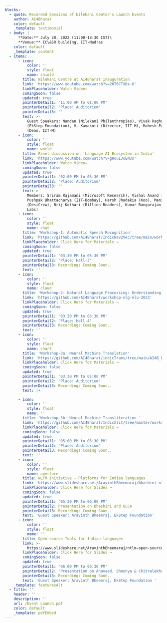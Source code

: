 ```yaml
---
blocks:
  - quote: Recorded Sessions of Nilekani Center's Launch Events
    author: AI4Bharat
    color: default
    _template: testimonial
  - body: |
      **Date:** July 28, 2022 (11:00-18:30 IST)\
      **Venue:** IC\&SR building, IIT-Madras
    color: default
    _template: content
  - items:
      - icon:
          color: ''
          style: float
          name: shield
        title: Nilekani Centre at AI4Bharat Inauguration
        link: 'https://www.youtube.com/watch?v=26T6CTXBx-U'
        linkPlaceholder: Watch Video→
        comingSoon: false
        updated: true
        pointerDetail1: '11:00 AM to 01:00 PM'
        pointerDetail2: 'Place: Auditorium'
        pointerDetail3: ''
        text: >-
          Guest Speakers: Nandan (Nilekani Philanthropies), Vivek Raghavan
          (EkStep Foundation), V. Kamakoti (Director, IIT-M), Mahesh Panchagnula
          (Dean, IIT-M)
      - icon:
          color: ''
          style: float
          name: world
        title: Panel discussion on 'Language AI Ecosystem in India'
        link: 'https://www.youtube.com/watch?v=gHouIJoENJs'
        linkPlaceholder: Watch Video→
        comingSoon: false
        updated: true
        pointerDetail1: '02:00 PM to 03:30 PM'
        pointerDetail2: 'Place: Auditorium'
        pointerDetail3: ''
        text: >-
          Members: Sriram Rajamani (Microsoft Research), Vishal Anand (NPCI),
          Pushpak Bhattacharya (IIT-Bombay), Harsh Jhadakia (Koo), Manivannan
          (DesiCrew), Brij Kothari (Billion Readers), Kumar Rangarajan (Slang
          Labs)
      - icon:
          color: ''
          style: float
          name: chat
        title: 'Workshop-1: Automatic Speech Recognition'
        link: 'https://github.com/AI4Bharat/IndicWav2Vec/tree/main/workshop-2022/'
        linkPlaceholder: Click Here for Materials →
        comingSoon: false
        updated: true
        pointerDetail1: '03:30 PM to 05:30 PM'
        pointerDetail2: 'Place: Hall-3'
        pointerDetail3: Recordings Coming Soon..
        text: ''
      - icon:
          color: ''
          style: float
          name: cloud
        title: 'Workshop-2: Natural Language Processing: Understanding & Generation'
        link: 'https://github.com/AI4Bharat/workshop-nlg-nlu-2022'
        linkPlaceholder: Click Here for Materials →
        comingSoon: false
        updated: true
        pointerDetail1: '03:30 PM to 05:30 PM'
        pointerDetail2: 'Place: Hall-4'
        pointerDetail3: Recordings Coming Soon..
        text: ''
      - icon:
          color: ''
          style: float
          name: chart
        title: 'Workshop-3a: Neural Machine Translation'
        link: 'https://github.com/AI4Bharat/indicTrans/tree/main/AI4B_Demo'
        linkPlaceholder: Click Here for Materials →
        comingSoon: false
        updated: true
        pointerDetail1: '03:30 PM to 05:00 PM'
        pointerDetail2: 'Place: Auditorium'
        pointerDetail3: Recordings Coming Soon..
        text: |+

      - icon:
          color: ''
          style: float
          name: ''
        title: 'Workshop-3b: Neural Machine Transliteration '
        link: 'https://github.com/AI4Bharat/IndicXlit/tree/master/workshop'
        linkPlaceholder: Click Here for Materials →
        comingSoon: false
        updated: true
        pointerDetail1: '05:00 PM to 05:30 PM'
        pointerDetail2: 'Place: Auditorium'
        pointerDetail3: Recordings Coming Soon..
        text: ''
      - icon:
          color: ''
          style: float
          name: aperture
        title: NLTM Initiative - Platforms for Indian languages
        link: 'https://www.slideshare.net/AravinthBheemaraj/bhashini-nltm-tools'
        linkPlaceholder: Click Here for Slides →
        comingSoon: false
        updated: true
        pointerDetail1: '05:30 PM to 06:00 PM'
        pointerDetail2: Presentation on Bhashini and ULCA
        pointerDetail3: Recordings Coming Soon..
        text: 'Guest Speaker: Aravinth Bheemraj, EkStep Foundation'
      - icon:
          color: ''
          style: float
          name: ''
        title: Open-source Tools for Indian languages
        link: >-
          https://www.slideshare.net/AravinthBheemaraj/ntlm-open-source-language-ai-tools
        linkPlaceholder: Click Here for Slides →
        comingSoon: false
        updated: true
        pointerDetail1: '06:00 PM to 06:30 PM'
        pointerDetail2: 'Presentation on Anuvaad, Shoonya & Chitralekha'
        pointerDetail3: Recordings Coming Soon..
        text: 'Guest Speaker: Aravinth Bheemraj, EkStep Foundation '
    _template: featuresAlt
  - title: ''
    header: ''
    description: ''
    url: /Event Launch.pdf
    color: default
    _template: pdfEmbed
---
```


